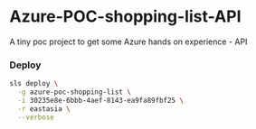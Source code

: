 # Azure-POC-shopping-list-API
A tiny poc project to get some Azure hands on experience - API

### Deploy 
```sh
sls deploy \
  -g azure-poc-shopping-list \
  -i 30235e8e-6bbb-4aef-8143-ea9fa89fbf25 \
  -r eastasia \
  --verbose
```